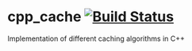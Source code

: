 # cpp_cache [![Build Status](https://travis-ci.org/pradeep1288/cpp_cache.svg?branch=master)](https://travis-ci.org/pradeep1288/cpp_cache)
Implementation of different caching algorithms in C++
